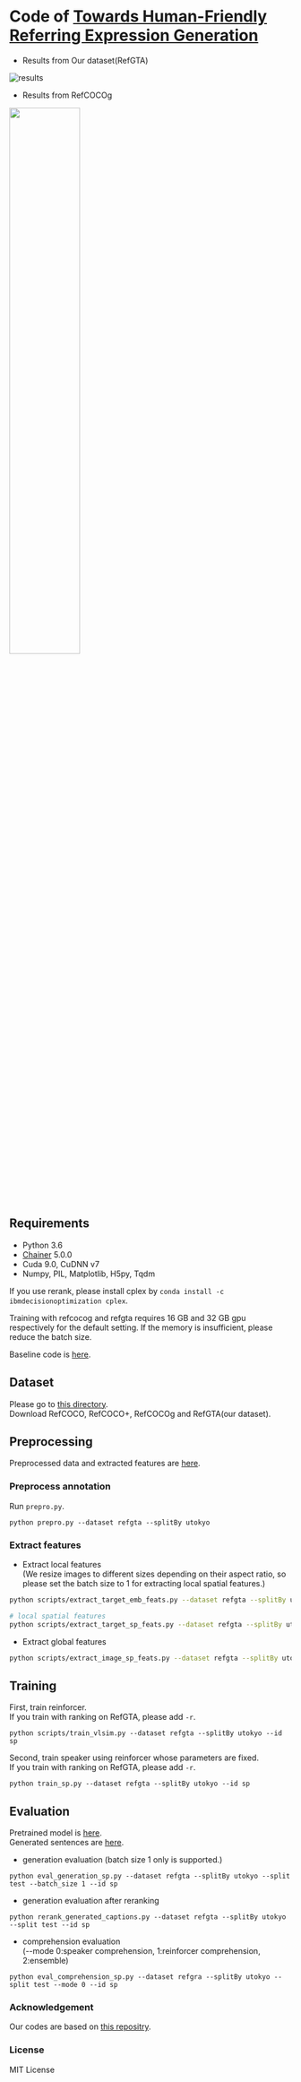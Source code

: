 # Code of [Towards Human-Friendly Referring Expression Generation](https://arxiv.org/abs/1811.12104)
- Results from Our dataset(RefGTA)

![results](https://raw.githubusercontent.com/mikittt/Human_Friendly_REG/master/demo/fig1.png)

- Results from RefCOCOg

<img src="https://raw.githubusercontent.com/mikittt/Human_Friendly_REG/master/demo/fig2.png" width="50%">


## Requirements

- Python 3.6 
- [Chainer](https://github.com/chainer/chainer) 5.0.0
- Cuda 9.0, CuDNN v7
- Numpy, PIL, Matplotlib, H5py, Tqdm  

If you use rerank, please install cplex by ``conda install -c ibmdecisionoptimization cplex``.

Training with refcocog and refgta requires 16 GB and 32 GB gpu respectively for the default setting.
If the memory is insufficient, please reduce the batch size.

Baseline code is [here](https://github.com/mikittt/re-SLR).

## Dataset

Please go to [this directory](https://github.com/mikittt/Human_Friendly_REG/tree/master/pyutils/refer2/).  
Download RefCOCO, RefCOCO+, RefCOCOg and RefGTA(our dataset).


## Preprocessing
Preprocessed data and extracted features are [here](https://drive.google.com/open?id=1j6kmPq3_RROGO8plICmN6kjM1DCrq_-k).

### Preprocess annotation
Run ``prepro.py``.  
```
python prepro.py --dataset refgta --splitBy utokyo
```

### Extract features

- Extract local features  
(We resize images to different sizes depending on their aspect ratio, so please set the batch size to 1 for extracting local spatial features.)

```bash
python scripts/extract_target_emb_feats.py --dataset refgta --splitBy utokyo --batch_size 64

# local spatial features
python scripts/extract_target_sp_feats.py --dataset refgta --splitBy utokyo --batch_size 1
```

- Extract global features
```bash
python scripts/extract_image_sp_feats.py --dataset refgta --splitBy utokyo --batch_size 64
```

## Training

First, train reinforcer.  
If you train with ranking on RefGTA, please add ``-r``.
```
python scripts/train_vlsim.py --dataset refgta --splitBy utokyo --id sp
```

Second, train speaker using reinforcer whose parameters are fixed.  
If you train with ranking on RefGTA, please add ``-r``.
```
python train_sp.py --dataset refgta --splitBy utokyo --id sp
```

## Evaluation

Pretrained model is [here](https://drive.google.com/open?id=1sEhePkoIqlzDcAPNFubfH9OODS6yZYkj).  
Generated sentences are [here](https://drive.google.com/open?id=13YZcylNpa8-tBena0swy2VocBBOnIS0-).

- generation evaluation (batch size 1 only is supported.)
```
python eval_generation_sp.py --dataset refgta --splitBy utokyo --split test --batch_size 1 --id sp
```

- generation evaluation after reranking
```
python rerank_generated_captions.py --dataset refgta --splitBy utokyo --split test --id sp
```

- comprehension evaluation  
(--mode 0:speaker comprehension, 1:reinforcer comprehension, 2:ensemble)
```
python eval_comprehension_sp.py --dataset refgra --splitBy utokyo --split test --mode 0 --id sp
```

### Acknowledgement
Our codes are based on [this repositry](https://github.com/lichengunc/speaker_listener_reinforcer).

### License
MIT License
